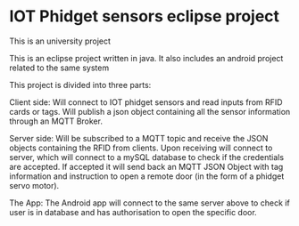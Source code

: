 # IOT Phidget sensors eclipse project

This is an university project

This is an eclipse project written in java. It also includes an android project related to the same system

This project is divided into three parts:

Client side:
Will connect to IOT phidget sensors and read inputs from RFID cards or tags. Will publish a json object containing all the sensor information through an MQTT Broker.

Server side:
Will be subscribed to a MQTT topic and receive the JSON objects containing the RFID from clients. Upon receiving will connect to server, which will connect to a mySQL database to check if the credentials are accepted. If accepted it will send back an MQTT JSON Object with tag information and instruction to open a remote door (in the form of a phidget servo motor).

The App:
The Android app will connect to the same server above to check if user is in database and has authorisation to open the specific door.
